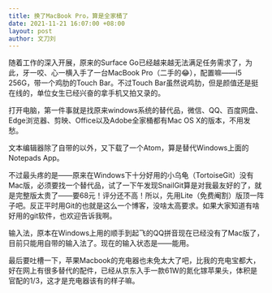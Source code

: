 ```yaml
---
title: 换了MacBook Pro，算是全家桶了
date: 2021-11-21 16:07:00 +08:00
layout: post
author: 文刀刘
---
```


随着工作的深入开展，原来的Surface Go已经越来越无法满足任务需求了，为此，牙一咬、心一横入手了一台MacBook Pro（二手的😂），配置嘛——i5 256G，带一个鸡肋的Touch Bar。不过Touch Bar虽然说鸡肋，但是颜值还是挺在线的，单位女生已经兴奋的拿手机又拍又录的。

打开电脑，第一件事就是找原来windows系统的替代品，微信、QQ、百度网盘、Edge浏览器、剪映、Office以及Adobe全家桶都有Mac OS X的版本，不用发愁。

文本编辑器除了自带的以外，又下载了一个Atom，算是替代Windows上面的Notepads App。

不过最头疼的是——原来在Windows下十分好用的小乌龟（TortoiseGit）没有Mac版，必须要找一个替代品，试了一下午发现SnailGit算是对我最友好的了，就是完整版太贵了——要68元！评分还不高！所以，先用Lite（免费阉割）版顶一阵子吧。反正平时用Git的也就是这么一个博客，没啥太高要求。如果大家知道有啥好用的git软件，也欢迎告诉我啊。

输入法，原本在Windows上用的顺手到起飞的QQ拼音现在已经没有了Mac版了，目前只能用自带的输入法了。现在的输入状态是——能用。

最后要吐槽一下，苹果Macbook的充电器也未免太大了吧，比我的充电宝都大，好在网上有很多替代的配件，已经从京东入手一款61W的氮化镓苹果头，体积是官配的1/3，这才是充电器该有的样子嘛。
